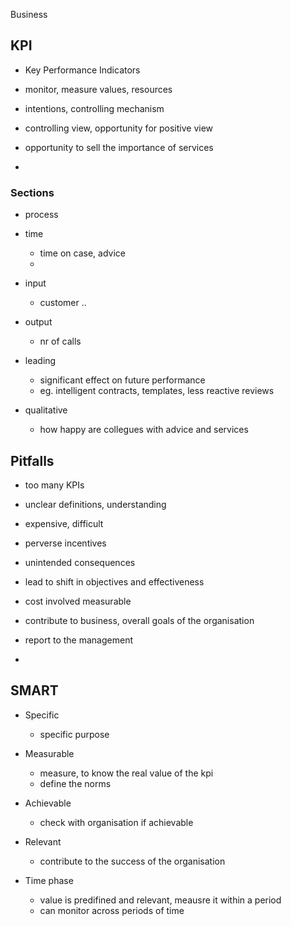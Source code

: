 Business

## KPI

- Key Performance Indicators

- monitor, measure values, resources 

- intentions, controlling mechanism
- controlling view, opportunity for positive view
- opportunity to sell the importance of services
- 

### Sections

- process

- time
    + time on case, advice
    + 

- input
    + customer ..

- output
    + nr of calls

- leading
    + significant effect on future performance
    + eg. intelligent contracts, templates, less reactive reviews


- qualitative
    + how happy are collegues with advice and services


## Pitfalls

- too many KPIs
- unclear definitions, understanding
- expensive, difficult
- perverse incentives
- unintended consequences
- lead to shift in objectives and effectiveness


- cost involved measurable
- contribute to business, overall goals of the organisation
- report to the management
- 

## SMART

+ Specific
    - specific purpose

+ Measurable
    - measure, to know the real value of the kpi
    - define the norms

+ Achievable
    - check with organisation if achievable

+ Relevant
    - contribute to the success of the organisation

+ Time phase
    - value is predifined and relevant, meausre it within a period
    - can monitor across periods of time

